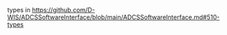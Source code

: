 types in https://github.com/D-WIS/ADCSSoftwareInterface/blob/main/ADCSSoftwareInterface.md#510-types